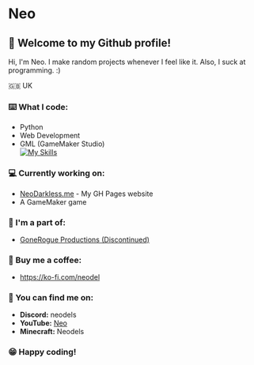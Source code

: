 # Neo
## 👋 Welcome to my Github profile!

Hi, I'm Neo. I make random projects whenever I feel like it. Also, I suck at programming. :)

🇬🇧 UK

### ⌨️ What I code:
- Python
- Web Development
- GML (GameMaker Studio)
<br>[![My Skills](https://skillicons.dev/icons?i=python,html,css,js,gamemakerstudio,&theme=dark)](https://skillicons.dev)

### 💻 Currently working on:
- [NeoDarkless.me](https://github.com/Neodels/neodels.github.io) - My GH Pages website
- A GameMaker game

### 👥 I'm a part of:
- [GoneRogue Productions (Discontinued)](https://github.com/GoneRogueProductions)

### 🍵 Buy me a coffee:
- https://ko-fi.com/neodel

### 💬 You can find me on:
- **Discord:** neodels
- **YouTube:** [Neo](https://www.youtube.com/@neodel)
- **Minecraft:** Neodels

### 😁 Happy coding!
<!---
Neodels/Neodels is a ✨ special ✨ repository because its `README.md` (this file) appears on your GitHub profile.
You can click the Preview link to take a look at your changes.
--->
